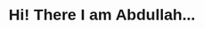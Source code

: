 #   Hi! There I am Abdullah...
<!DOCTYPE html>
<html lang="en">
<head>
    <meta charset="UTF-8">
    <meta name="viewport" content="width=device-width, initial-scale=1.0">
    <title>Your Name - Cyber Security Student</title>
    <style>
        body {
            font-family: Arial, sans-serif;
            margin: 20px;
        }

        header {
            text-align: center;
            padding: 30px;
            background-color: #f0f0f0;
        }

        section {
            max-width: 800px;
            margin: 0 auto;
        }

        h2 {
            color: #333;
        }

        p {
            line-height: 1.6;
            color: #555;
        }

        footer {
            text-align: center;
            padding: 20px;
            background-color: #f0f0f0;
        }
    </style>
</head>
<body>
    <header>
        <h1>Your Name</h1>
        <p>Cyber Security Student at Air University</p>
    </header>

    <section>
        <h2>About Me</h2>
        <p>
            Welcome to my personal website! I am a second-year cyber security student passionate about
            exploring the world of information security. I enjoy participating in CTFs and constantly
            expanding my knowledge in the field.
        </p>
    </section>

    <section>
        <h2>CTF Achievements</h2>
        <p>
            - List your notable achievements in CTFs here.
        </p>
    </section>

    <footer>
        <p>Contact me at: your.email@example.com</p>
    </footer>
</body>
</html>
